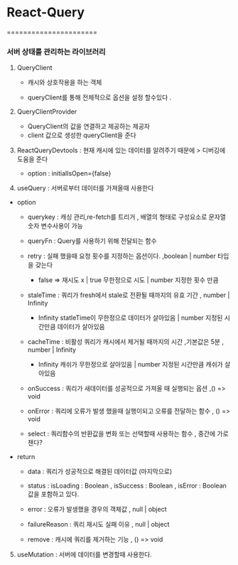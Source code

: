 # React-Query
======================
### 서버 상태를 관리하는 라이브러리


1. QueryClient 
    
    * 캐시와 상호작용을 하는 객체 
    
    * queryClient를 통해 전체적으로 옵션을 설정 할수있다 .

2. QueryClientProvider 
    *   QueryClient의 값을 연결하고 제공하는 제공자
    *    client 값으로  생성한 queryClient을 준다

3. ReactQueryDevtools : 현재 캐시에 있는 데이터를 알려주기 때문에 > 디버깅에 도움을 준다 
    *   option : initialIsOpen={false} 

4. useQuery : 서버로부터 데이터를 가져올때 사용한다
* option 
    * querykey :  캐싱 관리,re-fetch를 트리거 , 배열의 형태로 구성요소로 문자열 숫자 변수사용이 가능 

    * queryFn :  Query를 사용하기 위해 전달되는 함수

    *  retry : 실패 했을때 요청 횟수를 지정하는 옵션이다. ,boolean | number 타입을 갖는다
        * false => 재시도 x | true 무한정으로 시도 | number 지정한 횟수 만큼

    *  staleTime : 쿼리가 fresh에서 stale로 전환될 때까지의 유효 기간  , number | Infinity
        * Infinity statleTime이 무한정으로 데이터가 살아있음 | number 지정된 시간만큼 데이터가 살아있음 

     * cacheTime : 비활성 쿼리가 캐시에서 제거될 때까지의 시간 ,기본값은 5분 , number | Infinity
        * Infinity 캐쉬가 무한정으로 살아있음 | number 지정된 시간만큼 캐쉬가 살아있음

    *   onSuccess : 쿼리가 새데이터를 성공적으로 가져올 때 실행되는 옵션 ,() => void

    * onError : 쿼리에 오류가 발생 했을때 실행이되고 오류를 전달하는 함수 , () => void

    * select : 쿼리함수의 반환값을 변화 또는 선택할때 사용하는 함수 , 중간에 가로챈다? 
* return 
    * data : 쿼리가 성공적으로 해결된 데이터값 (마지막으로)

    * status : isLoading : Boolean  , isSuccess : Boolean , isError : Boolean 값을 포함하고 있다.

    * error : 오류가 발생했을 경우의 객체값 , null | object

    * failureReason : 쿼리 재시도 실패 이유 , null | object 

    * remove : 캐시에 쿼리를 제거하는 기능 , () => void 




5. useMutation : 서버에 데이터를 변경할때 사용한다.
